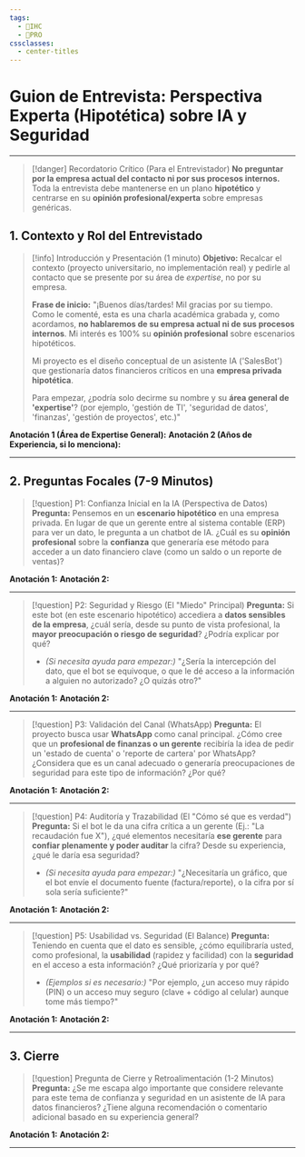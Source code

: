 ```yaml
---
tags:
  - 🎨IHC
  - 🚀PRO
cssclasses:
  - center-titles
---
```


# Guion de Entrevista: Perspectiva Experta (Hipotética) sobre IA y Seguridad

---

> [!danger] Recordatorio Crítico (Para el Entrevistador)
> **No preguntar por la empresa actual del contacto ni por sus procesos internos.** Toda la entrevista debe mantenerse en un plano **hipotético** y centrarse en su **opinión profesional/experta** sobre empresas genéricas.

## 1. Contexto y Rol del Entrevistado

> [!info] Introducción y Presentación (1 minuto)
> **Objetivo:** Recalcar el contexto (proyecto universitario, no implementación real) y pedirle al contacto que se presente por su área de *expertise*, no por su empresa.
>
> **Frase de inicio:** "¡Buenos días/tardes! Mil gracias por su tiempo. Como le comenté, esta es una charla académica grabada y, como acordamos, **no hablaremos de su empresa actual ni de sus procesos internos**. Mi interés es 100% su **opinión profesional** sobre escenarios hipotéticos.
>
> Mi proyecto es el diseño conceptual de un asistente IA ('SalesBot') que gestionaría datos financieros críticos en una **empresa privada hipotética**.
>
> Para empezar, ¿podría solo decirme su nombre y su **área general de 'expertise'**? (por ejemplo, 'gestión de TI', 'seguridad de datos', 'finanzas', 'gestión de proyectos', etc.)"

**Anotación 1 (Área de Expertise General):**
**Anotación 2 (Años de Experiencia, si lo menciona):**

---

## 2. Preguntas Focales (7-9 Minutos)

> [!question] P1: Confianza Inicial en la IA (Perspectiva de Datos)
> **Pregunta:** Pensemos en un **escenario hipotético** en una empresa privada. En lugar de que un gerente entre al sistema contable (ERP) para ver un dato, le pregunta a un chatbot de IA. ¿Cuál es su **opinión profesional** sobre la **confianza** que generaría ese método para acceder a un dato financiero clave (como un saldo o un reporte de ventas)?

**Anotación 1:**
**Anotación 2:**

---

> [!question] P2: Seguridad y Riesgo (El "Miedo" Principal)
> **Pregunta:** Si este bot (en este escenario hipotético) accediera a **datos sensibles de la empresa**, ¿cuál sería, desde su punto de vista profesional, la **mayor preocupación o riesgo de seguridad**? ¿Podría explicar por qué?
> * *(Si necesita ayuda para empezar:)* "¿Sería la intercepción del dato, que el bot se equivoque, o que le dé acceso a la información a alguien no autorizado? ¿O quizás otro?"

**Anotación 1:**
**Anotación 2:**

---

> [!question] P3: Validación del Canal (WhatsApp)
> **Pregunta:** El proyecto busca usar **WhatsApp** como canal principal. ¿Cómo cree que un **profesional de finanzas o un gerente** recibiría la idea de pedir un 'estado de cuenta' o 'reporte de cartera' por WhatsApp? ¿Considera que es un canal adecuado o generaría preocupaciones de seguridad para este tipo de información? ¿Por qué?

**Anotación 1:**
**Anotación 2:**

---

> [!question] P4: Auditoría y Trazabilidad (El "Cómo sé que es verdad")
> **Pregunta:** Si el bot le da una cifra crítica a un gerente (Ej.: "La recaudación fue X"), ¿qué elementos necesitaría **ese gerente** para **confiar plenamente y poder auditar** la cifra? Desde su experiencia, ¿qué le daría esa seguridad?
> * *(Si necesita ayuda para empezar:)* "¿Necesitaría un gráfico, que el bot envíe el documento fuente (factura/reporte), o la cifra por sí sola sería suficiente?"

**Anotación 1:**
**Anotación 2:**

---

> [!question] P5: Usabilidad vs. Seguridad (El Balance)
> **Pregunta:** Teniendo en cuenta que el dato es sensible, ¿cómo equilibraría usted, como profesional, la **usabilidad** (rapidez y facilidad) con la **seguridad** en el acceso a esta información? ¿Qué priorizaría y por qué?
> * *(Ejemplos si es necesario:)* "Por ejemplo, ¿un acceso muy rápido (PIN) o un acceso muy seguro (clave + código al celular) aunque tome más tiempo?"

**Anotación 1:**
**Anotación 2:**

---

## 3. Cierre

> [!question] Pregunta de Cierre y Retroalimentación (1-2 Minutos)
> **Pregunta:** ¿Se me escapa algo importante que considere relevante para este tema de confianza y seguridad en un asistente de IA para datos financieros? ¿Tiene alguna recomendación o comentario adicional basado en su experiencia general?

**Anotación 1:**
**Anotación 2:**

---
